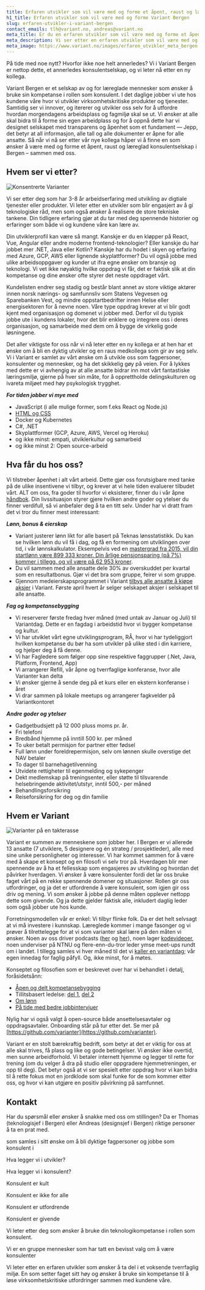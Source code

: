 ```yaml
---
title: Erfaren utvikler som vil være med og forme et åpent, raust og læreglad konsulentselskap i Bergen
h1_title: Erfaren utvikler som vil være med og forme Variant Bergen
slug: erfaren-utvikler-i-variant-bergen
contact_emails: tlh@variant.no, andreas@variant.no
meta_title: Er du en erfaren utvikler som vil være med og forme et åpent, raust og læreglad konsulentselskap i Bergen?
meta_description: Vi ser etter en erfaren utvikler som vil være med og forme et selskap av og for læreglade mennesker, som styrer sin egen hverdag og som er rause med hverandre. Er dette deg?
meta_image: https://www.variant.no/images/erfaren_utvikler_meta_bergen.jpg
---
```


På tide med noe nytt? Hvorfor ikke noe helt annerledes? Vi i Variant Bergen er nettop dette, et annerledes konsulentselskap, og vi leter nå etter en ny kollega. 

Variant Bergen er et selskap av og for læreglade mennesker som ønsker å bruke sin kompetanse i rollen som konsulent. I det daglige jobber vi ute hos kundene våre hvor vi utvikler virksomhetskritiske produkter og tjenester. Samtidig ser vi innover, og itererer og utvikler oss selv for å utfordre hvordan morgendagens arbeidsplass og fagmiljø skal se ut. Vi ønsker at alle skal bidra til å forme sin egen arbeidplass og for å oppnå dette har vi designet selskapet med transparens og åpenhet som et fundament — Jepp, det betyr at all informasjon, alle tall og alle dokumenter er åpne for alle ansatte. Så når vi nå ser etter vår nye kollega håper vi å finne en som ønsker å være med og forme et åpent, raust og læreglad konsulentselskap i Bergen – sammen med oss.


## Hvem ser vi etter?

<div class="left blob1"><img alt="Konsentrerte Varianter" src="/images/design-konsentrert.png"/></div>

Vi ser etter deg som har 3-8 år arbeidserfaring med utvikling av digtiale tjenester eller produkter. Vi leter etter en utvikler som blir engasjert av å gi teknologiske råd, men som også ønsker å realisere de store tekniske tankene. Din tidligere erfaring gjør at du tar med deg spennende historier og erfaringer som både vi og kundene våre kan lære av. 

Din utviklerprofil kan være så mangt. Kanskje er du en kløpper på React, Vue, Angular eller andre moderne frontend-teknologier? Eller kanskje du har jobbet mer .NET, Java eller Kotlin? Kanskje har du hodet i skyen og erfaring med Azure, GCP, AWS eller lignende skyplattformer? Du vil også jobbe med ulike arbeidsoppgaver og kunder ut ifra egne ønsker om bransje og teknologi. Vi vet ikke nøyaktig hvilke oppdrag vi får, det er faktisk slik at din kompetanse og dine ønsker ofte styrer det neste oppdraget vårt.

Kundelisten endrer seg stadig og består blant annet av store viktige aktører innen norsk nærings- og samfunnsliv som Statens Vegvesen og Sparebanken Vest, og mindre oppstartbedrifter innen Helse eller energisektoren for å nevne noen. Våre type oppdrag krever at vi blir godt kjent med organisasjon og domenet vi jobber med. Derfor vil du typisk jobbe ute i kundens lokaler, hvor det blir enklere og integrere oss i deres organisasjon, og samarbeide med dem om å bygge de virkelig gode løsningene. 

Det aller viktigste for oss når vi nå leter etter en ny kollega er at hen har et ønske om å bli en dyktig utvikler og en raus medkollega som gir av seg selv. Vi i Variant er samlet av vårt ønske om å utvikle oss som fagpersoner, konsulenter og mennesker, og ha det skikkelig gøy på veien. For å lykkes med dette er vi avhengig av at alle ansatte bidrar inn mot vårt fantastiske læringsmiljø, gjerne på hver sin måte, for å opprettholde delingskulturen og ivareta miljøet med høy psykologisk trygghet. 


**_For tiden jobber vi mye med_**

- JavaScript (i alle mulige former, som f.eks React og Node.js)
- [HTML og CSS](https://www.kode24.no/kodenytt/identitetskrise-i-frontend-utvikling/70738327)
- Docker og Kubernetes
- C#, .NET
- Skyplattformer (GCP, Azure, AWS, Vercel og Heroku)
- og ikke minst: empati, utviklerkultur og samarbeid
- og ikke minst 2: Open source-arbeid

## Hva får du hos oss?

Vi tilstreber åpenhet i alt vårt arbeid. Dette gjør oss forutsigbare med tanke på de ulike insentivene vi tilbyr, og krever at vi hele tiden evaluerer tilbudet vårt. ALT om oss, fra goder til hvorfor vi eksisterer, finner du i vår åpne [håndbok](https://handbook.variant.no/#Selve-livet). Din livssituasjon styrer gjere hvilken andre goder og ytelser du finner verdifull, så vi anbefaler deg å ta en titt selv. Under har vi dratt fram det vi tror du finner mest interessant: 

**_Lønn, bonus & eierskap_**
- Variant justerer lønn likt for alle basert på Teknas lønsstatistikk. Du kan se hvilken lønn du vil få i dag, og få en formening om utviklingen over tid, i vår lønnskalkulator. Eksempelvis ved en [mastergrad fra 2015, vil din startlønn være 899 333 kroner. Din årlige pensjonsparing (på 7%) kommer i tillegg, og vil være på 62 953 kroner](https://www.variant.no/kalkulator?year=2013&degree=master).
- Du vil sammen med alle ansatte dele 30% av overskuddet per kvartal som en resultatbonus. Gjør vi det bra som gruppe, feirer vi som gruppe. 
- Gjennom medeierskapsprogrammet i Variant [tilbys alle ansatte å kjøpe aksjer](https://blog.variant.no/invitasjon-til-%C3%A5-kj%C3%B8pe-aksjer-i-variant-as-27a29a307cb2) i Variant. Første april hvert år selger selskapet aksjer i selskapet til alle ansatte.

**_Fag og kompetansebygging_**
- Vi reserverer første fredag hver måned (med untak av Januar og Juli) til Variantdag. Dette er en fagdag i arbeidstid hvor vi bygger kompetanse og kultur.
- Vi har utviklet vårt egne utviklingsprogram, RÅ, hvor vi har tydeliggjort hvilken kompetanse du bør ha som utvikler på ulike sted i din karriere, og hjelper deg å få denne.
- Vi har Fagledere som følger opp sine respektive faggrupper (.Net, Java, Platform, Frontend, App)
- Vi arrangerer Refill, vår åpne og tverrfaglige konferanse, hvor alle Varianter kan delta
- Vi ønsker gjerne å sende deg på et kurs eller en ekstern konferanse i året
- Vi drar sammen på lokale meetups og arrangerer fagkvelder på Variantkontoret

**_Andre goder og ytelser_**
- Gadgetbudsjett på 12 000 pluss moms pr. år.
- Fri telefoni
- Bredbånd hjemme på inntill 500 kr. per måned
- To uker betalt permisjon for partner etter fødsel
- Full lønn under foreldrepermisjon, selv om lønnen skulle overstige det NAV betaler
- To dager til barnehagetilvenning
- Utvidete rettigheter til egenmelding og sykepenger
- Dekt medlemskap på treningsenter, eller støtte til tilsvarende helsebringende aktivitet/utstyr, inntil 500,- per måned
- Behandlingsforsikring
- Reiseforsikring for deg og din familie

## Hvem er Variant

![Varianter på en takterasse](/images/design-takterasse.png)

Variant er summen av menneskene som jobber her. I Bergen er vi allerede 13 ansatte (7 utviklere, 5 designere og én strateg / prosjektleder), alle med sine unike personligheter og interesser. Vi har kommet sammen for å være med å skape et konsept og en filosofi vi selv tror på. Hverdagen blir mer spennende av å ha et fellesskap som engasjeres av utvikling og hvordan det påvirker hverdagen. Vi ønsker å være konsulenter fordi det lar oss bruke faget vårt på en rekke spennende domener og situasjoner. Rollen gir oss utfordringer, og ja det er utfordrende å være konsulent, som igjen gir oss driv og mening. Vi som ønsker å jobbe på denne måten opplever nettopp dette som givende. Og ja dette gjelder faktisk alle, inkludert daglig leder som også jobber ute hos kunde.  

Forretningsmodellen vår er enkel: Vi tilbyr flinke folk. Da er det helt selvsagt at vi må investere i kunnskap. Læreglede kommer i mange fasonger og vi prøver å tilrettelegge for at vi som varianter skal lære på den måten vi ønsker. Noen av oss driver podcasts ([her](http://bartjs.io/tag/podcast-episode/) og [her](https://kortslutning.fun/)), noen lager [kodevideoer](https://youtube.com/kodesnutt), noen underviser på NTNU og flere-enn-du-tror leder ymse meet-ups rundt om i landet. I tillegg samles vi hver måned til det vi [kaller en variantdag](https://blog.variant.no/tagged/variantdag); vår egen innedag for faglig påfyll. Og, ikke minst, for å møtes.

Konseptet og filosofien som er beskrevet over har vi behandlet i detalj, foråsidetsånn:
- [Åpen og delt kompetansebygging](https://blog.variant.no/aapen-og-delt-kompetansebygging-c229771eee93)
- Tillitsbasert ledelse: [del 1](https://blog.variant.no/tillitsbasert-ledelse-del-1-hva-og-hvorfor-86f6aa485cf9), [del 2](https://blog.variant.no/tillitsbasert-ledelse-del-2-sette-retning-449452fcc6a6)
- [Om lønn](https://blog.variant.no/bonusutbetaling-og-l%C3%B8nnsjusteringer-c6d340f0a6d)
- [På tide med bedre jobbintervjuer](https://blog.variant.no/paa-tide-med-bedre-jobbintervjuer-e59f6789a134)

Nylig har vi også valgt å open-source både ansettelsesavtaler og oppdragsavtaler. Onboarding står på tur etter det. Se mer på [https://github.com/varianter](https://github.com/varianter).

Variant er en stolt bærekraftig bedrift, som betyr at det er viktig for oss at alle skal trives, få plass og like og gode betingelser. Vi ønsker ikke overtid, men sunne arbeidforhold. Vi betaler internett hjemme og legger til rette for trening (om du velger å dra på studio eller oppgradere hjemmetreningen, er opp til deg). Det betyr også at vi ser spesielt etter oppdrag hvor vi kan bidra til å rette fokus mot en jordklode som skal funke for de som kommer etter oss, og hvor vi kan utgjøre en positiv påvirkning på samfunnet.

## Kontakt

Har du spørsmål eller ønsker å snakke med oss om stillingen? Da er Thomas (teknologisjef i Bergen) eller Andreas (designsjef i Bergen) riktige personer å ta en prat med.




 som samles i sitt ønske om å bli dyktige fagpersoner og jobbe som konsulent i 

Hva legger vi i utvikler?

Hva legger vi i konsulent?

Konsulent er kult

Konsulent er ikke for alle

Konsulent er utfordrende

Konsulent er givende

Vi leter etter deg som ønsker å bruke din teknologikompetanse i rollen som konsulent. 

Vi er en gruppe mennesker som har tatt en bevisst valg om å være konsulenter

Vi leter etter en erfaren utvikler som ønsker å ta del i et voksende tverrfaglig miljø. En som setter faget sitt høy og ønsker å bruke sin kompetanse til å løse virksomhetskritiske utfordringer sammen med kundene våre. 

